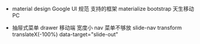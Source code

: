 - material design
    Google UI 规范
    支持的框架 materialize
    bootstrap 天生移动PC

- 抽屉式菜单
    drawer
    移动端 宽度小 nav 菜单不够放
    slide-nav transform translateX(-100%)
    data-target="slide-out"